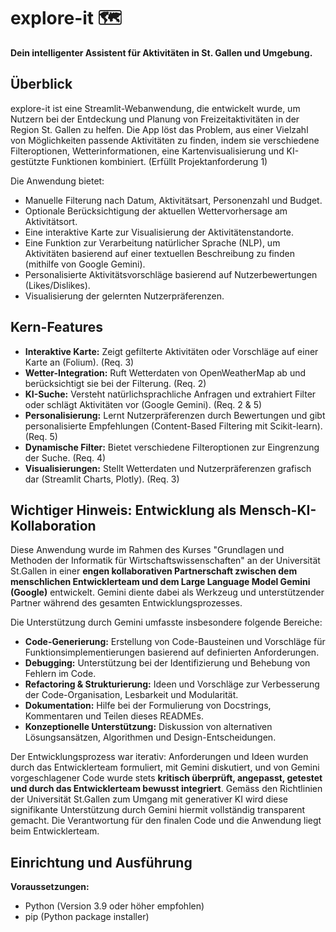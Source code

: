 # explore-it 🗺️

**Dein intelligenter Assistent für Aktivitäten in St. Gallen und Umgebung.**

## Überblick

explore-it ist eine Streamlit-Webanwendung, die entwickelt wurde, um Nutzern bei der Entdeckung und Planung von Freizeitaktivitäten in der Region St. Gallen zu helfen. Die App löst das Problem, aus einer Vielzahl von Möglichkeiten passende Aktivitäten zu finden, indem sie verschiedene Filteroptionen, Wetterinformationen, eine Kartenvisualisierung und KI-gestützte Funktionen kombiniert. (Erfüllt Projektanforderung 1)

Die Anwendung bietet:
* Manuelle Filterung nach Datum, Aktivitätsart, Personenzahl und Budget.
* Optionale Berücksichtigung der aktuellen Wettervorhersage am Aktivitätsort.
* Eine interaktive Karte zur Visualisierung der Aktivitätenstandorte.
* Eine Funktion zur Verarbeitung natürlicher Sprache (NLP), um Aktivitäten basierend auf einer textuellen Beschreibung zu finden (mithilfe von Google Gemini).
* Personalisierte Aktivitätsvorschläge basierend auf Nutzerbewertungen (Likes/Dislikes).
* Visualisierung der gelernten Nutzerpräferenzen.

## Kern-Features

* **Interaktive Karte:** Zeigt gefilterte Aktivitäten oder Vorschläge auf einer Karte an (Folium). (Req. 3)
* **Wetter-Integration:** Ruft Wetterdaten von OpenWeatherMap ab und berücksichtigt sie bei der Filterung. (Req. 2)
* **KI-Suche:** Versteht natürlichsprachliche Anfragen und extrahiert Filter oder schlägt Aktivitäten vor (Google Gemini). (Req. 2 & 5)
* **Personalisierung:** Lernt Nutzerpräferenzen durch Bewertungen und gibt personalisierte Empfehlungen (Content-Based Filtering mit Scikit-learn). (Req. 5)
* **Dynamische Filter:** Bietet verschiedene Filteroptionen zur Eingrenzung der Suche. (Req. 4)
* **Visualisierungen:** Stellt Wetterdaten und Nutzerpräferenzen grafisch dar (Streamlit Charts, Plotly). (Req. 3)

## Wichtiger Hinweis: Entwicklung als Mensch-KI-Kollaboration

Diese Anwendung wurde im Rahmen des Kurses "Grundlagen und Methoden der Informatik für Wirtschaftswissenschaften" an der Universität St.Gallen in einer **engen kollaborativen Partnerschaft zwischen dem menschlichen Entwicklerteam und dem Large Language Model Gemini (Google)** entwickelt. Gemini diente dabei als Werkzeug und unterstützender Partner während des gesamten Entwicklungsprozesses.

Die Unterstützung durch Gemini umfasste insbesondere folgende Bereiche:
* **Code-Generierung:** Erstellung von Code-Bausteinen und Vorschläge für Funktionsimplementierungen basierend auf definierten Anforderungen.
* **Debugging:** Unterstützung bei der Identifizierung und Behebung von Fehlern im Code.
* **Refactoring & Strukturierung:** Ideen und Vorschläge zur Verbesserung der Code-Organisation, Lesbarkeit und Modularität.
* **Dokumentation:** Hilfe bei der Formulierung von Docstrings, Kommentaren und Teilen dieses READMEs.
* **Konzeptionelle Unterstützung:** Diskussion von alternativen Lösungsansätzen, Algorithmen und Design-Entscheidungen.

Der Entwicklungsprozess war iterativ: Anforderungen und Ideen wurden durch das Entwicklerteam formuliert, mit Gemini diskutiert, und von Gemini vorgeschlagener Code wurde stets **kritisch überprüft, angepasst, getestet und durch das Entwicklerteam bewusst integriert**. Gemäss den Richtlinien der Universität St.Gallen zum Umgang mit generativer KI wird diese signifikante Unterstützung durch Gemini hiermit vollständig transparent gemacht. Die Verantwortung für den finalen Code und die Anwendung liegt beim Entwicklerteam.

## Einrichtung und Ausführung

**Voraussetzungen:**
* Python (Version 3.9 oder höher empfohlen)
* pip (Python package installer)
